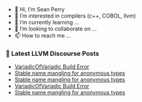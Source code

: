 - 👋 Hi, I’m Sean Perry
- 👀 I’m interested in compilers (c++, COBOL, llvm)
- 🌱 I’m currently learning ...
- 💞️ I’m looking to collaborate on ...
- 📫 How to reach me ...

<!---
s66perry/s66perry is a ✨ special ✨ repository because its `README.md` (this file) appears on your GitHub profile.
You can click the Preview link to take a look at your changes.
--->
### 📕 Latest LLVM Discourse Posts

<!-- DISCOURSE-LLVM:START -->
- [VariadicOfVariadic Build Error](https://discourse.llvm.org/t/variadicofvariadic-build-error/66960#post_6)
- [Stable name mangling for anonymous types](https://discourse.llvm.org/t/stable-name-mangling-for-anonymous-types/66943#post_15)
- [Stable name mangling for anonymous types](https://discourse.llvm.org/t/stable-name-mangling-for-anonymous-types/66943#post_14)
- [VariadicOfVariadic Build Error](https://discourse.llvm.org/t/variadicofvariadic-build-error/66960#post_5)
- [Stable name mangling for anonymous types](https://discourse.llvm.org/t/stable-name-mangling-for-anonymous-types/66943#post_13)
<!-- DISCOURSE-LLVM:END -->
